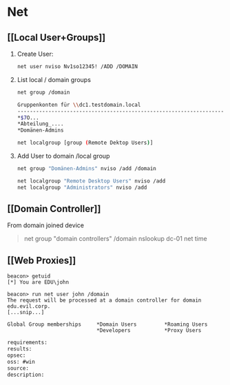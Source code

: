 # Net

## [[Local User+Groups]]
1. Create User:
    ```bash
    net user nviso Nv1so12345! /ADD /DOMAIN
    ```
2. List local / domain groups
    ```bash
    net group /domain

    Gruppenkonten für \\dc1.testdomain.local
    -------------------------------------------------------------------------------
    *$7O...
    *Abteilung_....
    *Domänen-Admins
    
    net localgroup [group (Remote Dektop Users)]
    ```
1. Add User to domain /local group
    ```sh
    net group "Domänen-Admins" nviso /add /domain

    net localgroup "Remote Desktop Users" nviso /add
    net localgroup "Administrators" nviso /add
    ```

## [[Domain Controller]]
From domain joined device  
>net group "domain controllers" /domain
>nslookup dc-01
>net time

## [[Web Proxies]]
``````beacon
beacon> getuid
[*] You are EDU\john

beacon> run net user john /domain
The request will be processed at a domain controller for domain edu.evil.corp.
[...snip...]

Global Group memberships     *Domain Users         *Roaming Users        
                             *Developers           *Proxy Users
``````



```meta
requirements: 
results: 
opsec: 
oss: #win
source: 
description: 
```
